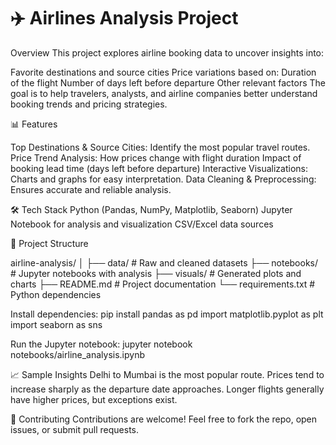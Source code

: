 
# ✈️ Airlines Analysis Project
Overview
This project explores airline booking data to uncover insights into:

Favorite destinations and source cities
Price variations based on:
Duration of the flight
Number of days left before departure
Other relevant factors
The goal is to help travelers, analysts, and airline companies better understand booking trends and pricing strategies.

📊 Features

Top Destinations & Source Cities: Identify the most popular travel routes.
Price Trend Analysis:
How prices change with flight duration
Impact of booking lead time (days left before departure)
Interactive Visualizations: Charts and graphs for easy interpretation.
Data Cleaning & Preprocessing: Ensures accurate and reliable analysis.

🛠️ Tech Stack
Python (Pandas, NumPy, Matplotlib, Seaborn)
Jupyter Notebook for analysis and visualization
CSV/Excel data sources

📁 Project Structure

airline-analysis/
│
├── data/                  # Raw and cleaned datasets
├── notebooks/             # Jupyter notebooks with analysis
├── visuals/               # Generated plots and charts
├── README.md              # Project documentation
└── requirements.txt       # Python dependencies


Install dependencies:
pip install pandas as pd
import matplotlib.pyplot as plt
import seaborn as sns


Run the Jupyter notebook:
jupyter notebook notebooks/airline_analysis.ipynb


📈 Sample Insights
Delhi to Mumbai is the most popular route.
Prices tend to increase sharply as the departure date approaches.
Longer flights generally have higher prices, but exceptions exist.


🤝 Contributing
Contributions are welcome! Feel free to fork the repo, open issues, or submit pull requests.
